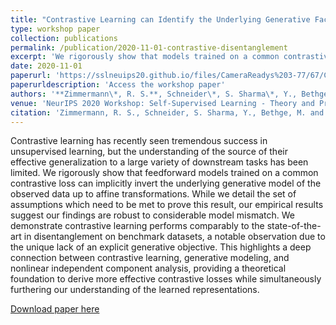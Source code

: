 ```yaml
---
title: "Contrastive Learning can Identify the Underlying Generative Factors of the Data"
type: workshop paper
collection: publications
permalink: /publication/2020-11-01-contrastive-disentanglement
excerpt: 'We rigorously show that models trained on a common contrastive loss can implicitly invert the underlying generative model of the observed data up to affine transformations.'
date: 2020-11-01
paperurl: 'https://sslneuips20.github.io/files/CameraReadys%203-77/67/CameraReady/Contrastive_Learning_can_Identify_the_Underlying_Generative_Factors_of_the_Data_SSL_NeurIPS_2020.pdf'
paperurldescription: 'Access the workshop paper'
authors: '**Zimmermann\*, R. S.**, Schneider\*, S. Sharma\*, Y., Bethge, M. and Brendel, W.,'
venue: 'NeurIPS 2020 Workshop: Self-Supervised Learning - Theory and Practice'
citation: 'Zimmermann, R. S., Schneider, S. Sharma, Y., Bethge, M. and Brendel, W., Contrastive Learning can Identify the Underlying Generative Factors of the Data.'
---
```

Contrastive learning has recently seen tremendous success in unsupervised learning, but the understanding of the source of their effective generalization to a large variety of downstream tasks has been limited. We rigorously show that feedforward models trained on a common contrastive loss can implicitly invert the underlying generative model of the observed data up to affine transformations. While we detail the set of assumptions which need to be met to prove this result, our empirical results suggest our findings are robust to considerable model mismatch. We demonstrate contrastive learning performs comparably to the state-of-the-art in disentanglement on benchmark datasets, a notable observation due to the unique lack of an explicit generative objective.
This highlights a deep connection between contrastive learning, generative modeling, and nonlinear independent component analysis, providing a theoretical foundation to derive more effective contrastive losses while simultaneously furthering our understanding of the learned representations.

[Download paper here](https://sslneuips20.github.io/files/CameraReadys%203-77/67/CameraReady/Contrastive_Learning_can_Identify_the_Underlying_Generative_Factors_of_the_Data_SSL_NeurIPS_2020.pdf)